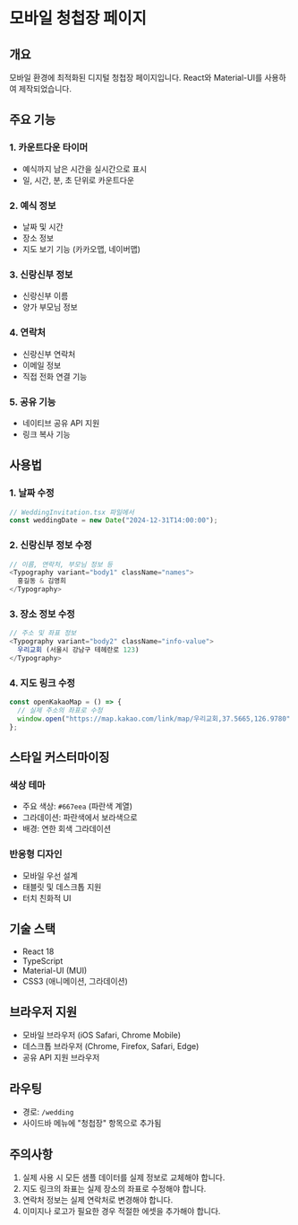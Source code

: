 # 모바일 청첩장 페이지

## 개요

모바일 환경에 최적화된 디지털 청첩장 페이지입니다. React와 Material-UI를 사용하여 제작되었습니다.

## 주요 기능

### 1. 카운트다운 타이머

- 예식까지 남은 시간을 실시간으로 표시
- 일, 시간, 분, 초 단위로 카운트다운

### 2. 예식 정보

- 날짜 및 시간
- 장소 정보
- 지도 보기 기능 (카카오맵, 네이버맵)

### 3. 신랑신부 정보

- 신랑신부 이름
- 양가 부모님 정보

### 4. 연락처

- 신랑신부 연락처
- 이메일 정보
- 직접 전화 연결 기능

### 5. 공유 기능

- 네이티브 공유 API 지원
- 링크 복사 기능

## 사용법

### 1. 날짜 수정

```typescript
// WeddingInvitation.tsx 파일에서
const weddingDate = new Date("2024-12-31T14:00:00");
```

### 2. 신랑신부 정보 수정

```typescript
// 이름, 연락처, 부모님 정보 등
<Typography variant="body1" className="names">
  홍길동 & 김영희
</Typography>
```

### 3. 장소 정보 수정

```typescript
// 주소 및 좌표 정보
<Typography variant="body2" className="info-value">
  우리교회 (서울시 강남구 테헤란로 123)
</Typography>
```

### 4. 지도 링크 수정

```typescript
const openKakaoMap = () => {
  // 실제 주소의 좌표로 수정
  window.open("https://map.kakao.com/link/map/우리교회,37.5665,126.9780");
};
```

## 스타일 커스터마이징

### 색상 테마

- 주요 색상: `#667eea` (파란색 계열)
- 그라데이션: 파란색에서 보라색으로
- 배경: 연한 회색 그라데이션

### 반응형 디자인

- 모바일 우선 설계
- 태블릿 및 데스크톱 지원
- 터치 친화적 UI

## 기술 스택

- React 18
- TypeScript
- Material-UI (MUI)
- CSS3 (애니메이션, 그라데이션)

## 브라우저 지원

- 모바일 브라우저 (iOS Safari, Chrome Mobile)
- 데스크톱 브라우저 (Chrome, Firefox, Safari, Edge)
- 공유 API 지원 브라우저

## 라우팅

- 경로: `/wedding`
- 사이드바 메뉴에 "청첩장" 항목으로 추가됨

## 주의사항

1. 실제 사용 시 모든 샘플 데이터를 실제 정보로 교체해야 합니다.
2. 지도 링크의 좌표는 실제 장소의 좌표로 수정해야 합니다.
3. 연락처 정보는 실제 연락처로 변경해야 합니다.
4. 이미지나 로고가 필요한 경우 적절한 에셋을 추가해야 합니다.
